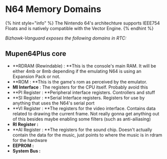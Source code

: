 # N64 Memory Domains

{% hint style="info" %}
The Nintendo 64's architechture supports IEEE754 Floats and is natively compatible with the Vector Engine.
{% endhint %}

_Bizhawk-Vanguard exposes the following domains in RTC:_

## Mupen64Plus core

* **RDRAM (Rewindable) : **This is the console's main RAM. It will be either 4mb or 8mb depending if the emulating N64 is using an Expansion Pack or not.
* **ROM : **This is the game's rom as perceived by the emulator.
* **MI Interface** : The registers for the CPU itself. Probably avoid this
* **PI Register : **Peripheral interface registers. Controllers and stuff
* **SI Register : **Serial Interface registers. Registers for use by anything that uses the N64's serial port
* **VI Register : **The registers for the video interface. Contains data related to drawing the current frame. Not really gonna get anything out of this besides maybe enabling some filters (such as anti-ailiasing)
* **RI Register :**
* **AI Register : **The registers for the sound chip. Doesn't actually contain the data for the music, just points to where the music is in rdram for the hardware
* **EEPROM :**
* **System Bus :**
